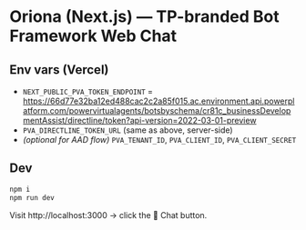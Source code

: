 # Oriona (Next.js) — TP-branded Bot Framework Web Chat

## Env vars (Vercel)
- `NEXT_PUBLIC_PVA_TOKEN_ENDPOINT` = https://66d77e32ba12ed488cac2c2a85f015.ac.environment.api.powerplatform.com/powervirtualagents/botsbyschema/cr81c_businessDevelopmentAssist/directline/token?api-version=2022-03-01-preview
- `PVA_DIRECTLINE_TOKEN_URL` (same as above, server-side)
- *(optional for AAD flow)* `PVA_TENANT_ID`, `PVA_CLIENT_ID`, `PVA_CLIENT_SECRET`

## Dev
```bash
npm i
npm run dev
```

Visit http://localhost:3000 → click the 💬 Chat button.
